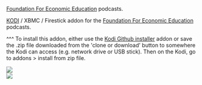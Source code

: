 <a href="https://www.fee.org/">Foundation For Economic Education</a> podcasts.<br>

<a href="kodi.tv">KODI<a> / XBMC / Firestick addon for the <a href="www.fee.org">Foundation For Economic Education</a> podcasts.<br>

^^^ To install this addon, either use the <a href="https://www.tvaddons.co/github-browser-kodi/">Kodi Github installer</a> addon or save the .zip file downloaded from the 'clone or download' button to somewhere the Kodi can access (e.g. network drive or USB stick). Then on the Kodi, go to addons > install from zip file.<br>

<img src="https://fee.org/media/15394/facebook_square_logo_960px.png?anchor=center&mode=crop&height=466&widthratio=2.0171673819742489270386266094&rnd=131314621160000000">
<br><a href="http://www.kodi.tv"><img src="https://kodi.tv/sites/default/files/page/field_image/about--devices.jpg">
